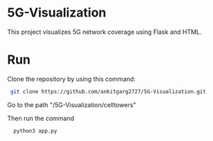 # 5G-Visualization
This project visualizes 5G network coverage using Flask and HTML.
# Run 
Clone the repository by using this command:
  ```bash
   git clone https://github.com/ankitgarg2727/5G-Visualization.git
   ```
Go to the path "/5G-Visualization/celltowers"
 

Then run the command
```bash
  python3 app.py
```
